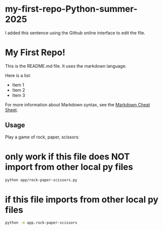# my-first-repo-Python-summer-2025


I added this sentence using the Github online interface to edit the file.

# My First Repo!

This is the README.md file. It uses the markdown language.

Here is a list:

  + Item 1
  + Item 2
  + Item 3

For more information about Markdown syntax, see the [Markdown Cheat Sheet](https://www.markdownguide.org/cheat-sheet/).


## Usage

Play a game of rock, paper, scissors:

# only work if this file does NOT import from other local py files
```sh 
python app/rock-paper-scissors.py
```

# if this file imports from other local py files
```sh
python -m app.rock-paper-scissors
```

